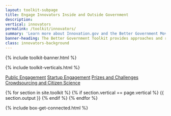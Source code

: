 ```yaml
---
layout: toolkit-subpage
title: Engage Innovators Inside and Outside Government
description:
vertical: innovators
permalink: /toolkit/innovators/
summary: 'Learn more about Innovation.gov and the Better Government Movement'
banner-heading: The Better Government Toolkit provides approaches and resources to build a better government through innovation.
class: innovators-background
---
```


{% include toolkit-banner.html %}

{% include toolkit-verticals.html %}

<div class="innovators-background toolkit-button-group-small">
	<div class="usa-grid">
	<a class="usa-button" href="#public-engagement">Public Engagement</a>
	<a class="usa-button" href="#engaging-startups">Startup Engagement</a>
	<a class="usa-button" href="#prizes-challenges">Prizes and Challenges</a>
	<a class="usa-button" href="#citizen-science">Crowdsourcing and Citizen Science</a>
	</div>
</div>


{% for section in site.toolkit %}
{% if section.vertical == page.vertical %}
{{ section.output }}
{% endif %}
{% endfor %}

{% include box-get-connected.html %}
